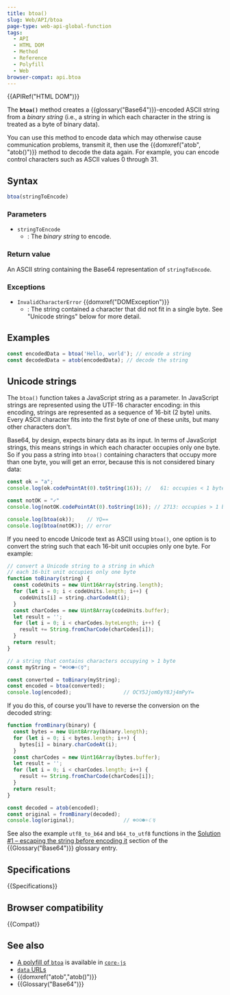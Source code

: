 ```yaml
---
title: btoa()
slug: Web/API/btoa
page-type: web-api-global-function
tags:
  - API
  - HTML DOM
  - Method
  - Reference
  - Polyfill
  - Web
browser-compat: api.btoa
---
```

{{APIRef("HTML DOM")}}

The **`btoa()`** method creates a
{{glossary("Base64")}}-encoded ASCII string from a _binary string_ (i.e., a
string in which each character in the string is treated as a byte
of binary data).

You can use this method to encode data which may otherwise cause communication
problems, transmit it, then use the {{domxref("atob",
  "atob()")}} method to decode the data again. For example, you can encode control
characters such as ASCII values 0 through 31.

## Syntax

```js
btoa(stringToEncode)
```

### Parameters

- `stringToEncode`
  - : The _binary string_ to encode.

### Return value

An ASCII string containing the Base64 representation of
`stringToEncode`.

### Exceptions

- `InvalidCharacterError` {{domxref("DOMException")}}
  - : The string contained a character that did not fit in a single byte. See "Unicode
    strings" below for more detail.

## Examples

```js
const encodedData = btoa('Hello, world'); // encode a string
const decodedData = atob(encodedData); // decode the string
```

## Unicode strings

The `btoa()` function takes a JavaScript string as a parameter. In
JavaScript strings are represented using the UTF-16 character encoding: in this
encoding, strings are represented as a sequence of 16-bit (2 byte) units. Every ASCII
character fits into the first byte of one of these units, but many other characters
don't.

Base64, by design, expects binary data as its input. In terms of JavaScript strings,
this means strings in which each character occupies only one byte. So if you pass a
string into `btoa()` containing characters that occupy more than one byte,
you will get an error, because this is not considered binary data:

```js
const ok = "a";
console.log(ok.codePointAt(0).toString(16)); //   61: occupies < 1 byte

const notOK = "✓"
console.log(notOK.codePointAt(0).toString(16)); // 2713: occupies > 1 byte

console.log(btoa(ok));    // YQ==
console.log(btoa(notOK)); // error
```

If you need to encode Unicode text as ASCII using `btoa()`, one option is to
convert the string such that each 16-bit unit occupies only one byte. For example:

```js
// convert a Unicode string to a string in which
// each 16-bit unit occupies only one byte
function toBinary(string) {
  const codeUnits = new Uint16Array(string.length);
  for (let i = 0; i < codeUnits.length; i++) {
    codeUnits[i] = string.charCodeAt(i);
  }
  const charCodes = new Uint8Array(codeUnits.buffer);
  let result = '';
  for (let i = 0; i < charCodes.byteLength; i++) {
    result += String.fromCharCode(charCodes[i]);
  }
  return result;
}

// a string that contains characters occupying > 1 byte
const myString = "☸☹☺☻☼☾☿";

const converted = toBinary(myString);
const encoded = btoa(converted);
console.log(encoded);                 // OCY5JjomOyY8Jj4mPyY=
```

If you do this, of course you'll have to reverse the conversion on the decoded string:

```js
function fromBinary(binary) {
  const bytes = new Uint8Array(binary.length);
  for (let i = 0; i < bytes.length; i++) {
    bytes[i] = binary.charCodeAt(i);
  }
  const charCodes = new Uint16Array(bytes.buffer);
  let result = '';
  for (let i = 0; i < charCodes.length; i++) {
    result += String.fromCharCode(charCodes[i]);
  }
  return result;
}

const decoded = atob(encoded);
const original = fromBinary(decoded);
console.log(original);                // ☸☹☺☻☼☾☿
```

See also the example `utf8_to_b64` and `b64_to_utf8` functions in the [Solution #1 – escaping the string before encoding it](/en-US/docs/Glossary/Base64#solution_1_%E2%80%93_escaping_the_string_before_encoding_it) section of the {{Glossary("Base64")}} glossary entry.

## Specifications

{{Specifications}}

## Browser compatibility

{{Compat}}

## See also

- [A polyfill of `btoa`](https://github.com/zloirock/core-js#base64-utility-methods) is available in [`core-js`](https://github.com/zloirock/core-js)
- [`data` URLs](/en-US/docs/Web/HTTP/Basics_of_HTTP/Data_URLs)
- {{domxref("atob","atob()")}}
- {{Glossary("Base64")}}
